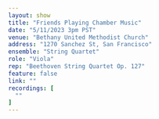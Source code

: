 ```yaml
---
layout: show
title: "Friends Playing Chamber Music"
date: "5/11/2023 3pm PST"
venue: "Bethany United Methodist Church"
address: "1270 Sanchez St, San Francisco"
ensemble: "String Quartet"
role: "Viola"
rep: "Beethoven String Quartet Op. 127"
feature: false
link: ""
recordings: [
  ""
]
---
```

